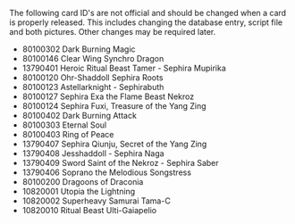 The following card ID's are not official and should be changed when a card is properly released. This includes changing the database entry, script file and both pictures. Other changes may be required later.

* 80100302 Dark Burning Magic
* 80100146 Clear Wing Synchro Dragon
* 13790401 Heroic Ritual Beast Tamer - Sephira Mupirika
* 80100120 Ohr-Shaddoll Sephira Roots
* 80100123 Astellarknight - Sephirabuth
* 80100127 Sephira Exa the Flame Beast Nekroz
* 80100124 Sephira Fuxi, Treasure of the Yang Zing
* 80100402 Dark Burning Attack
* 80100303 Eternal Soul
* 80100403 Ring of Peace
* 13790407 Sephira Qiunju, Secret of the Yang Zing
* 13790408 Jesshaddoll - Sephira Naga
* 13790409 Sword Saint of the Nekroz - Sephira Saber
* 13790406 Soprano the Melodious Songstress
* 80100200 Dragoons of Draconia
* 10820001 Utopia the Lightning
* 10820002 Superheavy Samurai Tama-C
* 10820010 Ritual Beast Ulti-Gaiapelio
